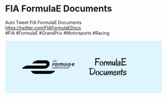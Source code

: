 # FIA FormulaE Documents
Auto Tweet FIA FormulaE Documents <br />
https://twitter.com/FIAFormulaEDocs<br />
#FIA #FormulaE #GrandPrix #Motorsports #Racing<br /><br />
![alt text](https://github.com/xhico/FIAFormulaEDocs/blob/main/FIAFormulaEDocs%20Banner.png?raw=true)

